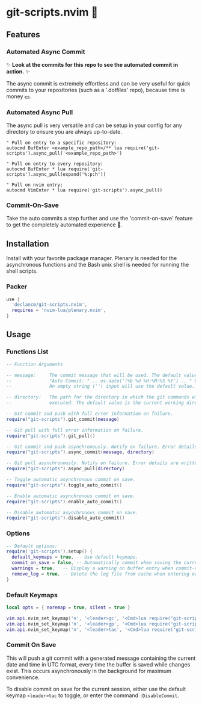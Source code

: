 # git-scripts.nvim 📜

## Features

### Automated Async Commit

✨ __Look at the commits for this repo to see the automated commit in action.__ ✨

The async commit is extremely effortless and can be very useful for quick
commits to your repositories (such as a '.dotfiles' repo), because time is money
💵.

### Automated Async Pull

The async pull is very versatile and can be setup in your config for any
directory to ensure you are always up-to-date.

```vim
" Pull on entry to a specific repository:
autocmd BufEnter <example_repo_path>/** lua require('git-scripts').async_pull('<example_repo_path>')

" Pull on entry to every repository:
autocmd BufEnter * lua require('git-scripts').async_pull(expand('%:p:h'))

" Pull on nvim entry:
autocmd VimEnter * lua require('git-scripts').async_pull()
```

### Commit-On-Save

Take the auto commits a step further and use the 'commit-on-save' feature to get
the completely automated experience 🤖.

## Installation

Install with your favorite package manager. Plenary is needed for the
asynchronous functions and the Bash unix shell is needed for running the shell
scripts.

### Packer

```lua
use {
  'declancm/git-scripts.nvim',
  requires = 'nvim-lua/plenary.nvim',
}
```

## Usage

### Functions List

```lua
-- Function Arguments

-- message:     The commit message that will be used. The default value is:
--              "Auto Commit: " .. os.date('!%b %d %H:%M:%S %Y') .. " UTC".
--              An empty string ('') input will use the default value.

-- directory:   The path for the directory in which the git commands will be
--              executed. The default value is the current working directory.

-- Git commit and push with full error information on failure.
require("git-scripts").git_commit(message)

-- Git pull with full error information on failure.
require("git-scripts").git_pull()

-- Git commit and push asynchronously. Notify on failure. Error details are written to a log file.
require("git-scripts").async_commit(message, directory)

-- Git pull asynchronously. Notify on failure. Error details are written to a log file.
require("git-scripts").async_pull(directory)

-- Toggle automatic asynchronous commit on save.
require("git-scripts").toggle_auto_commit()

-- Enable automatic asynchronous commit on save.
require("git-scripts").enable_auto_commit()

-- Disable automatic asynchronous commit on save.
require("git-scripts").disable_auto_commit()
```

### Options

```lua
-- Default options:
require('git-scripts').setup() {
  default_keymaps = true, -- Use default keymaps.
  commit_on_save = false, -- Automatically commit when saving the current buffer.
  warnings = true,   -- Display a warning on buffer entry when commit-on-save is active.
  remove_log = true, -- Delete the log file from cache when entering or exiting nvim.
}
```

### Default Keymaps

```lua
local opts = { noremap = true, silent = true }

vim.api.nvim_set_keymap('n', '<leader>gc', '<Cmd>lua require("git-scripts").async_commit()<CR>', opts)
vim.api.nvim_set_keymap('n', '<leader>gp', '<Cmd>lua require("git-scripts").async_pull()<CR>', opts)
vim.api.nvim_set_keymap('n', '<leader>tac', '<Cmd>lua require("git-scripts").toggle_auto_commit()<CR>', opts)
```

### Commit On Save

This will push a git commit with a generated message containing the current date
and time in UTC format, every time the buffer is saved while changes exist.
This occurs asynchronously in the background for maximum convenience.

To disable commit on save for the current session, either use the
default keymap `<leader>tac` to toggle, or enter the command `:DisableCommit`.
